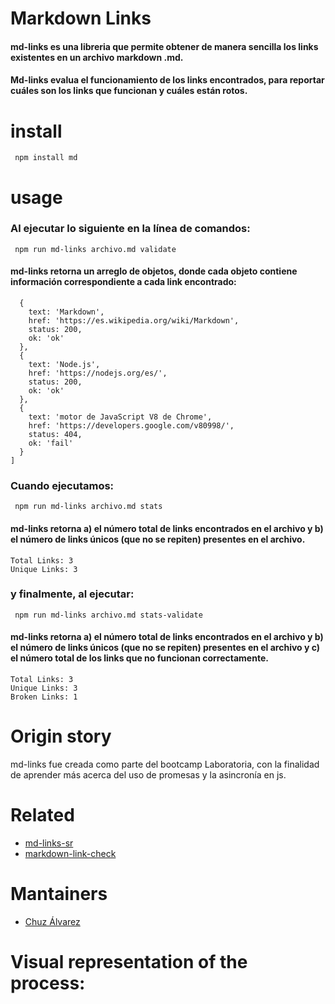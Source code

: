 # Markdown Links 
#### md-links es una libreria que permite obtener de manera sencilla los links existentes en un archivo markdown .md.
#### Md-links evalua el funcionamiento de los links encontrados, para reportar cuáles son los links que funcionan y cuáles están rotos. 
# install
``` npm install md```
# usage
### Al ejecutar lo siguiente en la línea de comandos:
``` npm run md-links archivo.md validate```
#### md-links retorna un arreglo de objetos, donde cada objeto contiene información correspondiente a cada link encontrado: 

``` [
  {
    text: 'Markdown',
    href: 'https://es.wikipedia.org/wiki/Markdown',
    status: 200,
    ok: 'ok'
  },
  {
    text: 'Node.js',
    href: 'https://nodejs.org/es/',
    status: 200,
    ok: 'ok'
  },
  {
    text: 'motor de JavaScript V8 de Chrome',
    href: 'https://developers.google.com/v80998/',
    status: 404,
    ok: 'fail'
  }
]
```
### Cuando ejecutamos:
``` npm run md-links archivo.md stats```
#### md-links retorna a) el número total de links encontrados en el archivo y b) el número de links únicos (que no se repiten) presentes en el archivo. 

```
Total Links: 3
Unique Links: 3
```
### y finalmente, al ejecutar:
``` npm run md-links archivo.md stats-validate```
#### md-links retorna a) el número total de links encontrados en el archivo y b) el número de links únicos (que no se repiten) presentes en el archivo y c) el número total de los links que no funcionan correctamente.

```
Total Links: 3
Unique Links: 3
Broken Links: 1
```
# Origin story
md-links fue creada como parte del bootcamp Laboratoria, con la finalidad de aprender más acerca del uso de promesas y la asincronía en js. 
# Related
- [md-links-sr](https://www.npmjs.com/package/md-links-sr)
- [markdown-link-check](https://www.npmjs.com/package/markdown-link-check)
# Mantainers 
- [Chuz Álvarez](https://github.com/ChuzAlvaca)

# Visual representation of the process: 